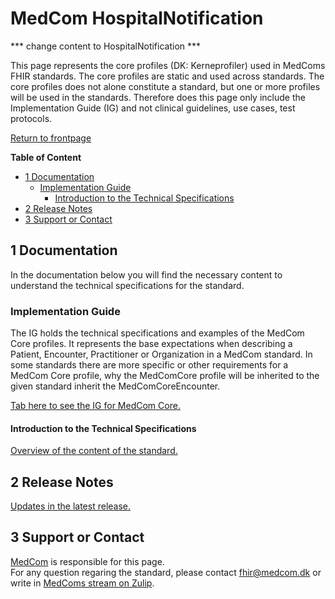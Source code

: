 # MedCom HospitalNotification

*** change content to HospitalNotification ***

This page represents the core profiles (DK: Kerneprofiler) used in MedComs FHIR standards. The core profiles are static and used across standards. The core profiles does not alone constitute a standard, but one or more profiles will be used in the standards. Therefore does this page only include the Implementation Guide (IG) and not clinical guidelines, use cases, test protocols. 

<a href="https://medcomdk.github.io/MedComLandingPage/" target="_blank">Return to frontpage</a>

**Table of Content**
- [1 Documentation](#1-documentation)
  * [Implementation Guide](#implementation-guide)
    + [Introduction to the Technical Specifications](#introduction-to-the-technical-specifications)
- [2 Release Notes](#2-release-notes)
- [3 Support or Contact](#3-support-or-contact)

## 1 Documentation 

In the documentation below you will find the necessary content to understand the technical specifications for the standard. 

### Implementation Guide

The IG holds the technical specifications and examples of the MedCom Core profiles. It represents the base expectations when describing a Patient, Encounter, Practitioner or Organization in a MedCom standard. In some standards there are more specific or other requirements for a MedCom Core profile, why the MedComCore profile will be inherited to the given standard inherit the MedComCoreEncounter. 

<a href="https://build.fhir.org/ig/medcomdk/dk-medcom-core/" target="_blank">Tab here to see the IG for MedCom Core.</a>

#### Introduction to the Technical Specifications

[Overview of the content of the standard.](assets/documents/Intro-Technical-Spec-ENG.md)

## 2 Release Notes

[Updates in the latest release.](assets/documents/ReleaseNote-ENG.md)

## 3 Support or Contact

[MedCom](https://www.medcom.dk/) is responsible for this page.  
For any question regaring the standard, please contact <fhir@medcom.dk> or write in <a href="https://chat.fhir.org/#narrow/stream/315677-denmark.2Fmedcom.2FFHIRimplementationErfaGroup" target="_blank">MedComs stream on Zulip</a>.
